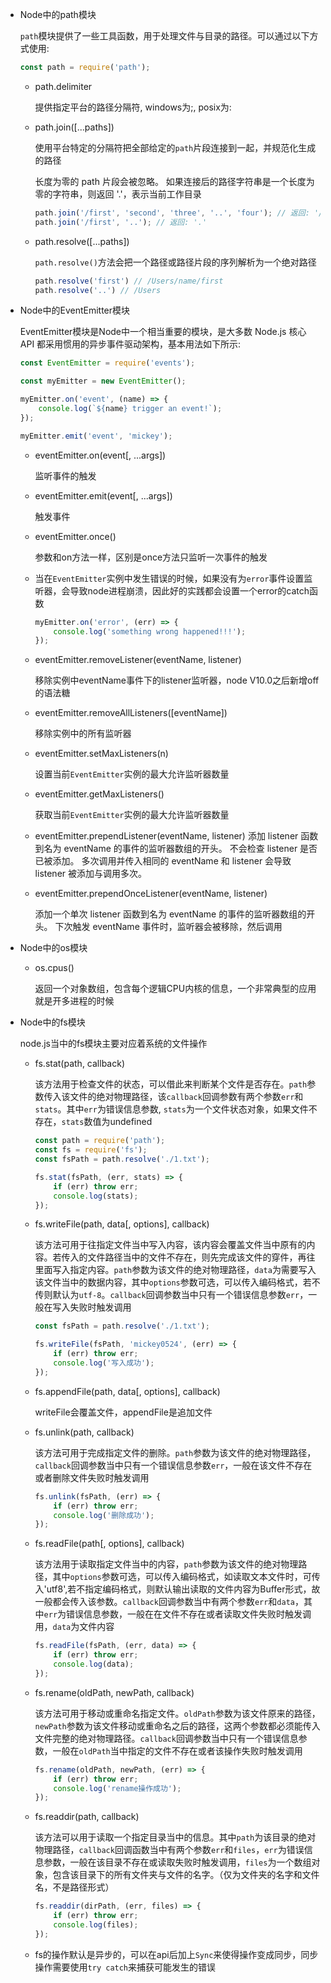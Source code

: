* Node中的path模块

	`path`模块提供了一些工具函数，用于处理文件与目录的路径。可以通过以下方式使用:
	
	```js
	const path = require('path');
	```
	
    * path.delimiter

        提供指定平台的路径分隔符, windows为;, posix为:
    
    * path.join([...paths])

        使用平台特定的分隔符把全部给定的`path`片段连接到一起，并规范化生成的路径

        长度为零的 path 片段会被忽略。 如果连接后的路径字符串是一个长度为零的字符串，则返回 '.'，表示当前工作目录

        ```js
        path.join('/first', 'second', 'three', '..', 'four'); // 返回: '/first/second/four'
        path.join('/first', '..'); // 返回: '.'
        ```

    * path.resolve([...paths])

        `path.resolve()`方法会把一个路径或路径片段的序列解析为一个绝对路径

        ```js
        path.resolve('first') // /Users/name/first
        path.resolve('..') // /Users
        ```

* Node中的EventEmitter模块

	EventEmitter模块是Node中一个相当重要的模块，是大多数 Node.js 核心 API 都采用惯用的异步事件驱动架构，基本用法如下所示:
	
	```js
	const EventEmitter = require('events');
	
	const myEmitter = new EventEmitter();
	
	myEmitter.on('event', (name) => {
		console.log(`${name} trigger an event!`);
	});
	
	myEmitter.emit('event', 'mickey');
	```
	
	* eventEmitter.on(event[, ...args])

		监听事件的触发
		
	* eventEmitter.emit(event[, ...args])

		触发事件
		
	* eventEmitter.once()

		参数和on方法一样，区别是once方法只监听一次事件的触发
	
	* 当在`EventEmitter`实例中发生错误的时候，如果没有为`error`事件设置监听器，会导致node进程崩溃，因此好的实践都会设置一个error的catch函数

		```js
		myEmitter.on('error', (err) => {
			console.log('something wrong happened!!!');
		});
		``` 
	
	* eventEmitter.removeListener(eventName, listener)

		移除实例中eventName事件下的listener监听器，node V10.0之后新增off的语法糖
	
	* eventEmitter.removeAllListeners([eventName])

		移除实例中的所有监听器

	* eventEmitter.setMaxListeners(n)

		设置当前`EventEmitter`实例的最大允许监听器数量
		
	* eventEmitter.getMaxListeners()
	
		获取当前`EventEmitter`实例的最大允许监听器数量
	
	* eventEmitter.prependListener(eventName, listener)
		添加 listener 函数到名为 eventName 的事件的监听器数组的开头。 不会检查 listener 是否已被添加。 多次调用并传入相同的 eventName 和 listener 会导致 listener 被添加与调用多次。
	
	* eventEmitter.prependOnceListener(eventName, listener)
	
		添加一个单次 listener 函数到名为 eventName 的事件的监听器数组的开头。 下次触发 eventName 事件时，监听器会被移除，然后调用	
		
* Node中的os模块

    * os.cpus()

        返回一个对象数组，包含每个逻辑CPU内核的信息，一个非常典型的应用就是开多进程的时候	
* Node中的fs模块

    node.js当中的fs模块主要对应着系统的文件操作

    * fs.stat(path, callback)

        该方法用于检查文件的状态，可以借此来判断某个文件是否存在。`path`参数传入该文件的绝对物理路径，该`callback`回调参数有两个参数`err`和`stats`。其中`err`为错误信息参数, `stats`为一个文件状态对象，如果文件不存在，`stats`数值为undefined

        ```js
        const path = require('path');
        const fs = require('fs');
        const fsPath = path.resolve('./1.txt');

        fs.stat(fsPath, (err, stats) => {
            if (err) throw err;
            console.log(stats);
        });
        ```

    * fs.writeFile(path, data[, options], callback)

        该方法可用于往指定文件当中写入内容，该内容会覆盖文件当中原有的内容。若传入的文件路径当中的文件不存在，则先完成该文件的穿件，再往里面写入指定内容。`path`参数为该文件的绝对物理路径，`data`为需要写入该文件当中的数据内容，其中`options`参数可选，可以传入编码格式，若不传则默认为`utf-8`。`callback`回调参数当中只有一个错误信息参数`err`，一般在写入失败时触发调用
        
        ```js
        const fsPath = path.resolve('./1.txt');
        
        fs.writeFile(fsPath, 'mickey0524', (err) => {
            if (err) throw err;
            console.log('写入成功');
        });
        ```
        
    * fs.appendFile(path, data[, options], callback)

   	     writeFile会覆盖文件，appendFile是追加文件
   	 
    * fs.unlink(path, callback)

   	     该方法可用于完成指定文件的删除。`path`参数为该文件的绝对物理路径，`callback`回调参数当中只有一个错误信息参数`err`，一般在该文件不存在或者删除文件失败时触发调用
   	     
   	     ```js
   	     fs.unlink(fsPath, (err) => {
   	         if (err) throw err;
   	         console.log('删除成功');
   	     });
   	     ```
   	    
	* fs.readFile(path[, options], callback)

	    该方法用于读取指定文件当中的内容，`path`参数为该文件的绝对物理路径，其中`options`参数可选，可以传入编码格式，如读取文本文件时，可传入'utf8',若不指定编码格式，则默认输出读取的文件内容为Buffer形式，故一般都会传入该参数。`callback`回调参数当中有两个参数`err`和`data`，其中`err`为错误信息参数，一般在在文件不存在或者读取文件失败时触发调用，`data`为文件内容
	    
	    ```js
	    fs.readFile(fsPath, (err, data) => {
	    	if (err) throw err;
	    	console.log(data);
	    });
	    ```
   * fs.rename(oldPath, newPath, callback)

   		该方法可用于移动或重命名指定文件。`oldPath`参数为该文件原来的路径，`newPath`参数为该文件移动或重命名之后的路径，这两个参数都必须能传入文件完整的绝对物理路径。`callback`回调参数当中只有一个错误信息参数，一般在`oldPath`当中指定的文件不存在或者该操作失败时触发调用
   		
   		```js
   		fs.rename(oldPath, newPath, (err) => {
   			if (err) throw err;
   			console.log('rename操作成功');
   		});
   		```
   		
   	* fs.readdir(path, callback)

   		该方法可以用于读取一个指定目录当中的信息。其中`path`为该目录的绝对物理路径，`callback`回调函数当中有两个参数`err`和`files`，`err`为错误信息参数，一般在该目录不存在或读取失败时触发调用，`files`为一个数组对象，包含该目录下的所有文件夹与文件的名字。（仅为文件夹的名字和文件名，不是路径形式）
   		
   		```js
   		fs.readdir(dirPath, (err, files) => {
   			if (err) throw err;
   			console.log(files);
   		});
   		```
  
  * fs的操作默认是异步的，可以在api后加上`Sync`来使得操作变成同步，同步操作需要使用`try catch`来捕获可能发生的错误